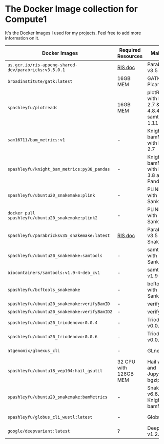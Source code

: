 # The Docker Image collection for Compute1

It's the Docker Images I used for my projects. Feel free to add more information on it.

| Docker Images | Required Resources | Main tools | dockerhub | Image size | Detail/Note |
| ------------- | ------------------ | ---------- | --------- | ---------- | ----------- |
| `us.gcr.io/ris-appeng-shared-dev/parabricks:v3.5.0.1` | [RIS doc](https://docs.ris.wustl.edu/doc/compute/recipes/tools/parabricks-quickstart.html) | Parabricks v3.5 | - | 3.78 GB | Official Image |
| `broadinstitute/gatk:latest` | 16GB MEM | GATK 4.x and Picard | [broadinstitute/gatk](https://hub.docker.com/r/broadinstitute/gatk/) | 1.64 GB | Sep 16, 2021 latest version is v4.2.2.0 
| `spashleyfu/plotreads` | 16GB MEM | plotRead with Python 2.7 && conda 4.8.4 && samtools 1.11 | [spashleyfu/plotreads](https://hub.docker.com/repository/docker/spashleyfu/plotreads) | 1.02 GB | |
| `sam16711/bam_metrics:v1` | - | Knight's bamMetrics with Python 2.7 | [sam16711/bam_metrics](https://hub.docker.com/r/sam16711/bam_metrics) | 113.43 MB | Suit for run bamMetrics alone |
| `spashleyfu/knight_bam_metrics:py38_pandas` | - | Knight's bamMetrics with Python 3.8 and Pandas | [spashleyfu/knight_bam_metrics](https://hub.docker.com/repository/docker/spashleyfu/knight_bam_metrics) | 229.49 MB | Suit for running [mergeBamMetrics.py](https://github.com/jinlab-washu/Jin-lab.manual/blob/master/quality_control_analyses/create_bamMetrics.md#mergebammetricspy) |
| `spashleyfu/ubuntu20_snakemake:plink` | - | PLINK 1.9 with Sankemake | [spashleyfu/ubuntu20_snakemake](https://hub.docker.com/repository/docker/spashleyfu/ubuntu20_snakemake) | 991.89 MB | |
| `docker pull spashleyfu/ubuntu20_snakemake:plink2` | - | PLINK 2.0 with Sankemake | [spashleyfu/ubuntu20_snakemake](https://hub.docker.com/repository/docker/spashleyfu/ubuntu20_snakemake) | 1014.88 MB | |
| `spashleyfu/parabricksv35_snakemake:latest` | [RIS doc](https://docs.ris.wustl.edu/doc/compute/recipes/tools/parabricks-quickstart.html) | Parabricks v3.5 + Snakemake | [spashleyfu/parabricksv35_snakemake](https://hub.docker.com/repository/docker/spashleyfu/parabricksv35_snakemake) | 7.05 GB | For snakemake use only |
| `spashleyfu/ubuntu20_snakemake:samtools` | - | samtools with Sankemake | [spashleyfu/ubuntu20_snakemake](https://hub.docker.com/repository/docker/spashleyfu/ubuntu20_snakemake) | 989.26 MB | |
| `biocontainers/samtools:v1.9-4-deb_cv1` | - | samtools v1.9 | [biocontainers/samtools](https://hub.docker.com/r/biocontainers/samtools) | 244.41 MB | |
| `spashleyfu/bcftools_snakemake` | - | bcftools 1.12 with Sankemake | [spashleyfu/bcftools_snakemake](https://hub.docker.com/repository/docker/spashleyfu/bcftools_snakemake) | 928.23 MB | |
| `spashleyfu/ubuntu20_snakemake:verifyBamID` | - | verifyBamID | [spashleyfu/ubuntu20_snakemake](https://hub.docker.com/repository/docker/spashleyfu/ubuntu20_snakemake) | 1.19 GB | |
| `spashleyfu/ubuntu20_snakemake:verifyBamID2` | - | verifyBamID2 | [spashleyfu/ubuntu20_snakemake](https://hub.docker.com/repository/docker/spashleyfu/ubuntu20_snakemake) | 1.01 GB | |
| `spashleyfu/ubuntu20_triodenovo:0.0.4` | - | Triodenovo v0.0.4 | [spashleyfu/ubuntu20_triodenovo](https://hub.docker.com/repository/docker/spashleyfu/ubuntu20_triodenovo) | 174.39 MB | |
| `spashleyfu/ubuntu20_triodenovo:0.0.6` | - | Triodenovo v0.0.6 | [spashleyfu/ubuntu20_triodenovo](https://hub.docker.com/repository/docker/spashleyfu/ubuntu20_triodenovo) | 172.88 MB | |
| `atgenomix/glnexus_cli` | - | GLnexus CLI | [atgenomix/glnexus_cli](https://hub.docker.com/r/atgenomix/glnexus_cli) | 107.51 MB | |
| `spashleyfu/ubuntu18_vep104:hail_gsutil` | 32 CPU with 128GB MEM | Hail with VEP and JupyterLab, bgzip | [spashleyfu/ubuntu18_vep104](https://hub.docker.com/repository/docker/spashleyfu/ubuntu18_vep104) | 1.93 GB | |
| `spashleyfu/ubuntu20_snakemake:bamMetrics` | - | Snakemake v6.6.0 with Knight's bamMetrics | [spashleyfu/ubuntu20_snakemake](https://hub.docker.com/repository/docker/spashleyfu/ubuntu20_snakemake) | 1.18 GB | |
| `spashleyfu/globus_cli_wustl:latest` | - | Globus CLI | https://hub.docker.com/repository/docker/spashleyfu/globus_cli_wustl | 260.74 MB | For Transfering files |
| `google/deepvariant:latest` | ? | DeepVariant v1.2.0 | [google/deepvariant](https://hub.docker.com/r/google/deepvariant) | 3.28 GB | Sep 16, 2021 latest version is v1.2.0 |
